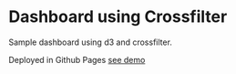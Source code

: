 # Dashboard using Crossfilter

Sample dashboard using d3 and crossfilter.

Deployed in Github Pages [see demo](https://josep-pujol.github.io/learning_dashboard/)
